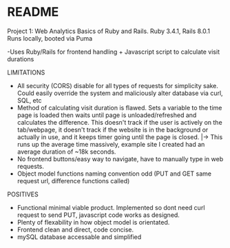 # README

Project 1: Web Analytics
Basics of Ruby and Rails.
Ruby 3.4.1, Rails 8.0.1
Runs locally, booted via Puma

-Uses Ruby/Rails for frontend handling + Javascript script to calculate visit durations

LIMITATIONS
- All security (CORS) disable for all types of requests for simplicity sake. Could easily override the system and maliciously alter database via curl, SQL, etc
- Method of calculating visit duration is flawed. Sets a variable to the time page is loaded then waits until page is unloaded/refreshed and calculates the difference. This doesn't track if the user is actively on the tab/webpage, it doesn't track if the website is in the background or actually in use, and it keeps timer going until the page is closed.
|-> This runs up the average time massively, example site I created had an average duration of ~18k seconds. 
- No frontend buttons/easy way to navigate, have to manually type in web requests.
- Object model functions naming convention odd (PUT and GET same request url, difference functions called)

POSITIVES
- Functional minimal viable product. Implemented so dont need curl request to send PUT, javascript code works as designed. 
- Plenty of flexability in how object model is orientated. 
- Frontend clean and direct, code concise.
- mySQL database accessable and simplified
